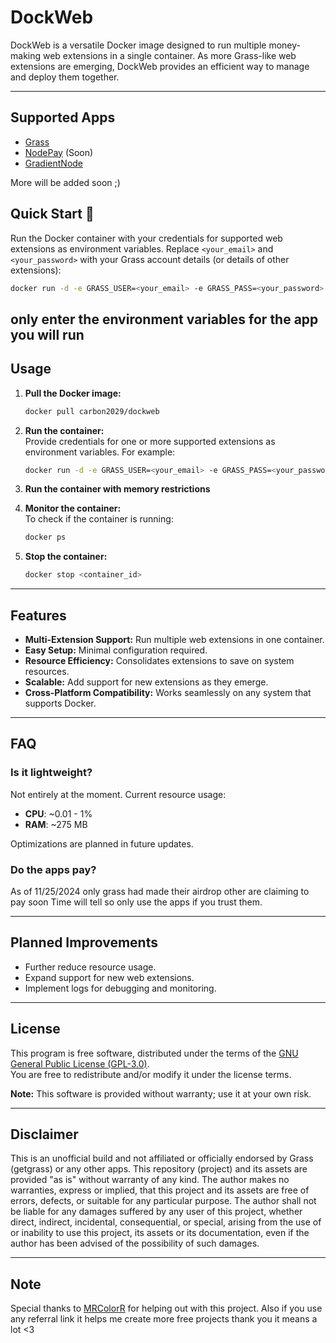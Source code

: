 
# **DockWeb**

DockWeb is a versatile Docker image designed to run multiple money-making web extensions in a single container. As more Grass-like web extensions are emerging, DockWeb provides an efficient way to manage and deploy them together.  

---

## **Supported Apps**
 - [Grass](https://app.getgrass.io/register/?referralCode=cDmWvtOKIDU-7T-)
 - [NodePay](https://app.nodepay.ai/register?ref=EHEzbYy5vbpP2cj) (Soon)
 - [GradientNode](https://app.gradient.network/signup?code=WL8GSK)

More will be added soon ;) 

## **Quick Start 🚀**

Run the Docker container with your credentials for supported web extensions as environment variables. Replace `<your_email>` and `<your_password>` with your Grass account details (or details of other extensions):  

```bash
docker run -d -e GRASS_USER=<your_email> -e GRASS_PASS=<your_password> -e GRADIENT_EMAIL=<your_email> -e GRADIENT_PASS=<your_password> carbon2029/dockweb
```

only enter the environment variables for the app you will run 
---



## **Usage**

1. **Pull the Docker image:**  
   ```bash
   docker pull carbon2029/dockweb
   ```

2. **Run the container:**  
   Provide credentials for one or more supported extensions as environment variables. For example:  
   ```bash
   docker run -d -e GRASS_USER=<your_email> -e GRASS_PASS=<your_password> mrcolorrain/dockweb
   ```

2. **Run the container with memory restrictions**  

3. **Monitor the container:**  
   To check if the container is running:  
   ```bash
   docker ps
   ```

4. **Stop the container:**  
   ```bash
   docker stop <container_id>
   ```


---

## **Features**

- **Multi-Extension Support:** Run multiple web extensions in one container.  
- **Easy Setup:** Minimal configuration required.  
- **Resource Efficiency:** Consolidates extensions to save on system resources.  
- **Scalable:** Add support for new extensions as they emerge.  
- **Cross-Platform Compatibility:** Works seamlessly on any system that supports Docker.  

---

## **FAQ**
 

### **Is it lightweight?**  
Not entirely at the moment. Current resource usage:  
- **CPU**: ~0.01 - 1%  
- **RAM**: ~275 MB  

Optimizations are planned in future updates.  

### **Do the apps pay?**  
As of 11/25/2024 only grass had made their airdrop other are claiming to pay soon Time will tell so only use the apps if you trust them.

  

---

## **Planned Improvements**

- Further reduce resource usage.  
- Expand support for new web extensions.  
- Implement logs for debugging and monitoring.  

---

## **License**

This program is free software, distributed under the terms of the [GNU General Public License (GPL-3.0)](https://www.gnu.org/licenses/gpl-3.0.html).  
You are free to redistribute and/or modify it under the license terms.  

**Note:** This software is provided without warranty; use it at your own risk.  

---

## **Disclaimer**
This is an unofficial build and not affiliated or officially endorsed by Grass (getgrass) or any other apps. This repository (project) and its assets are provided "as is" without warranty of any kind. The author makes no warranties, express or implied, that this project and its assets are free of errors, defects, or suitable for any particular purpose. The author shall not be liable for any damages suffered by any user of this project, whether direct, indirect, incidental, consequential, or special, arising from the use of or inability to use this project, its assets or its documentation, even if the author has been advised of the possibility of such damages. 

---

## **Note**
Special thanks to [MRColorR](https://github.com/MRColorR) for helping out with this project.
Also if you use any referral link it helps me create more free projects thank you it means a lot <3
